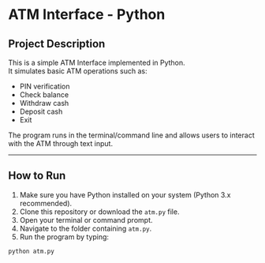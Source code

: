 # ATM Interface - Python

## Project Description
This is a simple ATM Interface implemented in Python.  
It simulates basic ATM operations such as:  
- PIN verification  
- Check balance  
- Withdraw cash  
- Deposit cash  
- Exit  

The program runs in the terminal/command line and allows users to interact with the ATM through text input.

---

## How to Run

1. Make sure you have Python installed on your system (Python 3.x recommended).  
2. Clone this repository or download the `atm.py` file.  
3. Open your terminal or command prompt.  
4. Navigate to the folder containing `atm.py`.  
5. Run the program by typing:

```bash
python atm.py
